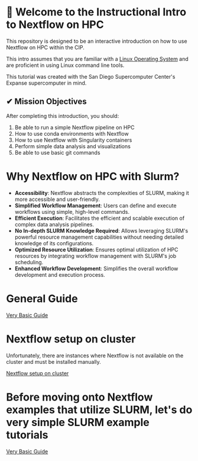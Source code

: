 # 👋 Welcome to the Instructional Intro to Nextflow on HPC
This repository is designed to be an interactive introduction on how to use Nextflow on HPC within the CIP.



This intro assumes that you are familiar with a <a href="https://en.wikipedia.org/wiki/Linux" target="_blank">Linux Operating System</a> and are proficient in using Linux command line tools.


This tutorial was created with the San Diego Supercomputer Center's Expanse supercomputer in mind.


## ✔ Mission Objectives
After completing this introduction, you should:
1. Be able to run a simple Nextflow pipeline on HPC
2. How to use conda environments with Nextflow
3. How to use Nextflow with Singularity containers
4. Perform simple data analysis and visualizations 
5. Be able to use basic git commands

# Why Nextflow on HPC with Slurm?

- **Accessibility**: Nextflow abstracts the complexities of SLURM, making it more accessible and user-friendly.
- **Simplified Workflow Management**: Users can define and execute workflows using simple, high-level commands.
- **Efficient Execution**: Facilitates the efficient and scalable execution of complex data analysis pipelines.
- **No In-depth SLURM Knowledge Required**: Allows leveraging SLURM's powerful resource management capabilities without needing detailed knowledge of its configurations.
- **Optimized Resource Utilization**: Ensures optimal utilization of HPC resources by integrating workflow management with SLURM's job scheduling.
- **Enhanced Workflow Development**: Simplifies the overall workflow development and execution process.



# General Guide

[Very Basic Guide](basic_guide.md)


# Nextflow setup on cluster

Unfortunately, there are instances where Nextflow is not available on the cluster and must be installed manually.

[Nextflow setup on cluster](nextflow_setup.md)

# Before moving onto Nextflow examples that utilize SLURM, let's do very simple SLURM example tutorials

[Very Basic Guide](./examples/basic_slurm/README.md)